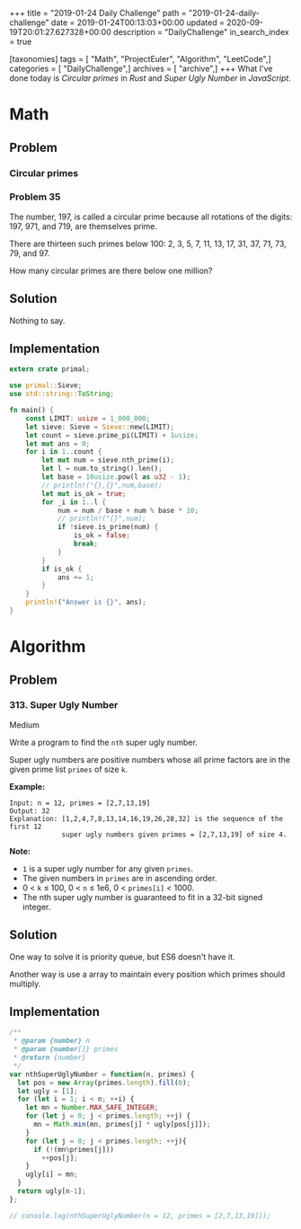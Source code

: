 +++
title = "2019-01-24 Daily Challenge"
path = "2019-01-24-daily-challenge"
date = 2019-01-24T00:13:03+00:00
updated = 2020-09-19T20:01:27.627328+00:00
description = "DailyChallenge"
in_search_index = true

[taxonomies]
tags = [ "Math", "ProjectEuler", "Algorithm", "LeetCode",]
categories = [ "DailyChallenge",]
archives = [ "archive",]
+++
What I've done today is *Circular primes* in *Rust* and *Super Ugly Number* in *JavaScript*.

<!--more-->

# Math

## Problem

### Circular primes

### Problem 35

The number, 197, is called a circular prime because all rotations of the digits: 197, 971, and 719, are themselves prime.

There are thirteen such primes below 100: 2, 3, 5, 7, 11, 13, 17, 31, 37, 71, 73, 79, and 97.

How many circular primes are there below one million?

## Solution

Nothing to say.

## Implementation

```rust
extern crate primal;

use primal::Sieve;
use std::string::ToString;

fn main() {
    const LIMIT: usize = 1_000_000;
    let sieve: Sieve = Sieve::new(LIMIT);
    let count = sieve.prime_pi(LIMIT) + 1usize;
    let mut ans = 0;
    for i in 1..count {
        let mut num = sieve.nth_prime(i);
        let l = num.to_string().len();
        let base = 10usize.pow(l as u32 - 1);
        // println!("{},{}",num,base);
        let mut is_ok = true;
        for _i in 1..l {
            num = num / base + num % base * 10;
            // println!("{}",num);
            if !sieve.is_prime(num) {
                is_ok = false;
                break;
            }
        }
        if is_ok {
            ans += 1;
        }
    }
    println!("Answer is {}", ans);
}
```

# Algorithm

## Problem

### 313. Super Ugly Number

Medium

Write a program to find the `nth` super ugly number.

Super ugly numbers are positive numbers whose all prime factors are in the given prime list `primes` of size `k`.

**Example:**

```
Input: n = 12, primes = [2,7,13,19]
Output: 32 
Explanation: [1,2,4,7,8,13,14,16,19,26,28,32] is the sequence of the first 12 
             super ugly numbers given primes = [2,7,13,19] of size 4.
```

**Note:**

- `1` is a super ugly number for any given `primes`.
- The given numbers in `primes` are in ascending order.
- 0 < `k` ≤ 100, 0 < `n` ≤ 1e6, 0 < `primes[i]` < 1000.
- The nth super ugly number is guaranteed to fit in a 32-bit signed integer.

## Solution

One way to solve it is priority queue, but ES6 doesn't have it.

Another way is use a array to maintain every position which primes should multiply.

## Implementation

```js
/**
 * @param {number} n
 * @param {number[]} primes
 * @return {number}
 */
var nthSuperUglyNumber = function(n, primes) {
  let pos = new Array(primes.length).fill(0);
  let ugly = [1];
  for (let i = 1; i < n; ++i) {
    let mn = Number.MAX_SAFE_INTEGER;
    for (let j = 0; j < primes.length; ++j) {
      mn = Math.min(mn, primes[j] * ugly[pos[j]]);
    }
    for (let j = 0; j < primes.length; ++j){
      if (!(mn%primes[j]))
        ++pos[j];
    }
    ugly[i] = mn;
  }
  return ugly[n-1];
};

// console.log(nthSuperUglyNumber(n = 12, primes = [2,7,13,19]));
```